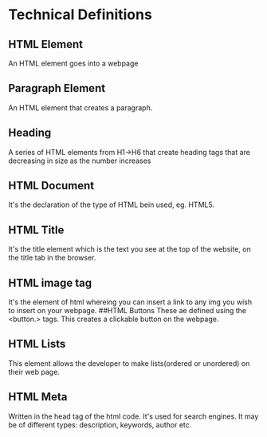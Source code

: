 # Technical Definitions
## HTML Element
An HTML element goes into a webpage
## Paragraph Element
An HTML element that creates a paragraph.
## Heading
A series of HTML elements from H1->H6 that create heading tags that are decreasing in size as the number increases
## HTML Document
It's the declaration of the type of HTML bein used, eg. HTML5.
## HTML Title
It's the title element which is the text you see at the top of the website, on the title tab in the browser.
## HTML image tag
It's the element of html whereing you can insert a link to any img you wish to insert on your webpage. 
##HTML Buttons
These ae defined using the <button.> tags. This creates a clickable button on the webpage.
## HTML Lists
This element allows the developer to make lists(ordered or unordered) on their web page. 
## HTML Meta
Written in the head tag of the html code. It's used for search engines. It may be of different types: description, keywords, author etc.
